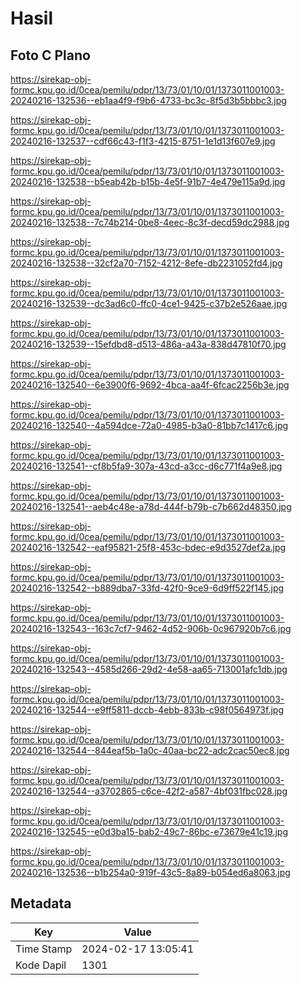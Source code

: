 # Hasil

## Foto C Plano

https://sirekap-obj-formc.kpu.go.id/0cea/pemilu/pdpr/13/73/01/10/01/1373011001003-20240216-132536--eb1aa4f9-f9b6-4733-bc3c-8f5d3b5bbbc3.jpg

https://sirekap-obj-formc.kpu.go.id/0cea/pemilu/pdpr/13/73/01/10/01/1373011001003-20240216-132537--cdf66c43-f1f3-4215-8751-1e1d13f607e9.jpg

https://sirekap-obj-formc.kpu.go.id/0cea/pemilu/pdpr/13/73/01/10/01/1373011001003-20240216-132538--b5eab42b-b15b-4e5f-91b7-4e479e115a9d.jpg

https://sirekap-obj-formc.kpu.go.id/0cea/pemilu/pdpr/13/73/01/10/01/1373011001003-20240216-132538--7c74b214-0be8-4eec-8c3f-decd59dc2988.jpg

https://sirekap-obj-formc.kpu.go.id/0cea/pemilu/pdpr/13/73/01/10/01/1373011001003-20240216-132538--32cf2a70-7152-4212-8efe-db2231052fd4.jpg

https://sirekap-obj-formc.kpu.go.id/0cea/pemilu/pdpr/13/73/01/10/01/1373011001003-20240216-132539--dc3ad6c0-ffc0-4ce1-9425-c37b2e526aae.jpg

https://sirekap-obj-formc.kpu.go.id/0cea/pemilu/pdpr/13/73/01/10/01/1373011001003-20240216-132539--15efdbd8-d513-486a-a43a-838d47810f70.jpg

https://sirekap-obj-formc.kpu.go.id/0cea/pemilu/pdpr/13/73/01/10/01/1373011001003-20240216-132540--6e3900f6-9692-4bca-aa4f-6fcac2256b3e.jpg

https://sirekap-obj-formc.kpu.go.id/0cea/pemilu/pdpr/13/73/01/10/01/1373011001003-20240216-132540--4a594dce-72a0-4985-b3a0-81bb7c1417c6.jpg

https://sirekap-obj-formc.kpu.go.id/0cea/pemilu/pdpr/13/73/01/10/01/1373011001003-20240216-132541--cf8b5fa9-307a-43cd-a3cc-d6c771f4a9e8.jpg

https://sirekap-obj-formc.kpu.go.id/0cea/pemilu/pdpr/13/73/01/10/01/1373011001003-20240216-132541--aeb4c48e-a78d-444f-b79b-c7b662d48350.jpg

https://sirekap-obj-formc.kpu.go.id/0cea/pemilu/pdpr/13/73/01/10/01/1373011001003-20240216-132542--eaf95821-25f8-453c-bdec-e9d3527def2a.jpg

https://sirekap-obj-formc.kpu.go.id/0cea/pemilu/pdpr/13/73/01/10/01/1373011001003-20240216-132542--b889dba7-33fd-42f0-9ce9-6d9ff522f145.jpg

https://sirekap-obj-formc.kpu.go.id/0cea/pemilu/pdpr/13/73/01/10/01/1373011001003-20240216-132543--163c7cf7-9462-4d52-906b-0c967920b7c6.jpg

https://sirekap-obj-formc.kpu.go.id/0cea/pemilu/pdpr/13/73/01/10/01/1373011001003-20240216-132543--4585d266-29d2-4e58-aa65-713001afc1db.jpg

https://sirekap-obj-formc.kpu.go.id/0cea/pemilu/pdpr/13/73/01/10/01/1373011001003-20240216-132544--e9ff5811-dccb-4ebb-833b-c98f0564973f.jpg

https://sirekap-obj-formc.kpu.go.id/0cea/pemilu/pdpr/13/73/01/10/01/1373011001003-20240216-132544--844eaf5b-1a0c-40aa-bc22-adc2cac50ec8.jpg

https://sirekap-obj-formc.kpu.go.id/0cea/pemilu/pdpr/13/73/01/10/01/1373011001003-20240216-132544--a3702865-c6ce-42f2-a587-4bf031fbc028.jpg

https://sirekap-obj-formc.kpu.go.id/0cea/pemilu/pdpr/13/73/01/10/01/1373011001003-20240216-132545--e0d3ba15-bab2-49c7-86bc-e73679e41c19.jpg

https://sirekap-obj-formc.kpu.go.id/0cea/pemilu/pdpr/13/73/01/10/01/1373011001003-20240216-132536--b1b254a0-919f-43c5-8a89-b054ed6a8063.jpg


## Metadata

| Key        | Value               |
| ---------- | ------------------- |
| Time Stamp | 2024-02-17 13:05:41 |
| Kode Dapil | 1301                |




